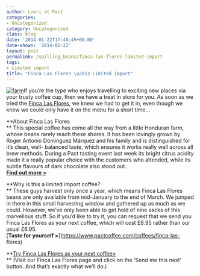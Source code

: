 ```yaml
---
author: Lowri at Pact
categories:
- Uncategorized
category: Uncategorized
class: blog
date: '2014-01-22T17:40:49+00:00'
date-shown: '2014-01-22'
layout: post
permalink: /spilling_beans/finca-las-flores-limited-import
tags:
- Limited import
title: "Finca Las Flores \u2013 Limited import"
---
```


[![farm](http://pactcoffee.files.wordpress.com/2014/01/farm1.jpg?w=300)](http://pactcoffee.files.wordpress.com/2014/01/farm1.jpg)If
you’re the type who enjoys travelling to exciting new places via your trusty
coffee cup, then we have a treat in store for you. As soon as we tried the
[Finca Las Flores](https://www.pactcoffee.com/coffees/finca-las-flores), we
knew we had to get it in, even though we knew we could only have it on the
menu for a short time…

**About Finca Las Flores  
** This special coffee has come all the way from a little Honduran farm, whose
beans rarely reach these shores. It has been lovingly grown by Roger Antonio
Domínguez Márquez and his family and is distinguished for it’s clean, well-
balanced taste, which ensures it works really well across all brew methods.
During a Pact tasting event last week its bright citrus acidity made it a
really popular choice with the customers who attended, while its subtle
flavours of dark chocolate also stood out.  
[**Find out more >**](https://www.pactcoffee.com/coffees/finca-las-flores)

**Why is this a limited import coffee?  
** These guys harvest only once a year, which means Finca Las Flores beans are
only available from mid-January to the end of March. We jumped in there in
this small harvesting window and gathered up as much as we could. However,
we’ve only been able to get hold of nine sacks of this marvellous stuff. So if
you’d like to try it, you can request that we send you Finca Las Flores as
your next coffee, which will cost £8.95 rather than our usual £6.95.  
[**Taste for yourself >**](https://www.pactcoffee.com/coffees/finca-las-
flores)

**[Try Finca Las Flores as your next
coffee>](https://www.pactcoffee.com/coffees/finca-las-flores)  
** (Visit our Finca Las Flores page and click on the ‘Send me this next’
button. And that’s exactly what we’ll do.)